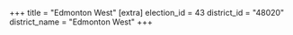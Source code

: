 +++
title = "Edmonton West"
[extra]
election_id = 43
district_id = "48020"
district_name = "Edmonton West"
+++
